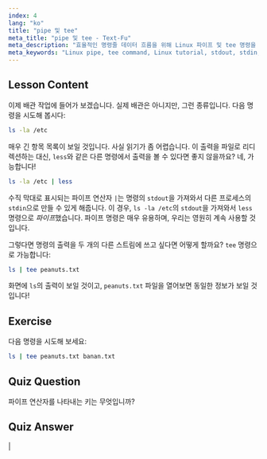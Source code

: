 ```yaml
---
index: 4
lang: "ko"
title: "pipe 및 tee"
meta_title: "pipe 및 tee - Text-Fu"
meta_description: "효율적인 명령줄 데이터 흐름을 위해 Linux 파이프 및 tee 명령을 배우세요. stdout, stdin 및 파일 출력을 이해하세요. Linux 기술을 향상시키세요!"
meta_keywords: "Linux pipe, tee command, Linux tutorial, stdout, stdin, beginner Linux, command line, Linux guide"
---
```


## Lesson Content

이제 배관 작업에 들어가 보겠습니다. 실제 배관은 아니지만, 그런 종류입니다. 다음 명령을 시도해 봅시다:

```bash
ls -la /etc
```

매우 긴 항목 목록이 보일 것입니다. 사실 읽기가 좀 어렵습니다. 이 출력을 파일로 리디렉션하는 대신, `less`와 같은 다른 명령에서 출력을 볼 수 있다면 좋지 않을까요? 네, 가능합니다!

```bash
ls -la /etc | less
```

수직 막대로 표시되는 파이프 연산자 `|`는 명령의 `stdout`을 가져와서 다른 프로세스의 `stdin`으로 만들 수 있게 해줍니다. 이 경우, `ls -la /etc`의 `stdout`을 가져와서 `less` 명령으로 *파이프*했습니다. 파이프 명령은 매우 유용하며, 우리는 영원히 계속 사용할 것입니다.

그렇다면 명령의 출력을 두 개의 다른 스트림에 쓰고 싶다면 어떻게 할까요? `tee` 명령으로 가능합니다:

```bash
ls | tee peanuts.txt
```

화면에 `ls`의 출력이 보일 것이고, `peanuts.txt` 파일을 열어보면 동일한 정보가 보일 것입니다!

## Exercise

다음 명령을 시도해 보세요:

```bash
ls | tee peanuts.txt banan.txt
```

## Quiz Question

파이프 연산자를 나타내는 키는 무엇입니까?

## Quiz Answer

|
